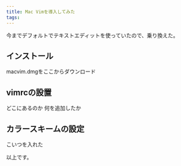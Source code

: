 ```yaml
---
title: Mac Vimを導入してみた
tags:
---
```


今までデフォルトでテキストエディットを使っていたので、乗り換えた。

## インストール
macvim.dmgをここからダウンロード

## vimrcの設置
どこにあるのか
何を追加したか

## カラースキームの設定
こいつを入れた


以上です。
